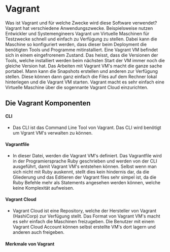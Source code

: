 # Vagrant
Was ist Vagrant und für welche Zwecke wird diese Software verwendet?
Vagrant hat verschiedene Anwendungszwecke. Beispielsweise nutzen Entwickler und Systemengineers Vagrant um Virtuelle Maschinen für Testzwecke schnell und einfach zu Verfügung zu stellen.
Dabei kann die Maschine so konfiguriert werden, dass dieser beim Deployment die benötigten Tools und Programme mitinstalliert.
Eine Vagrant VM befindet sich in einem eingefrorenem Zustand. Das heisst, dass die Versionen der Tools, welche installiert werden beim nächsten Start der VM immer noch die gleiche Version hat.
Das Arbeiten mit Vagrant VM's macht die ganze sache portabel. Mann kann die Snapshots erstellen und anderen zur Verfügung stellen.
Diese können dann ganz einfach die Files auf dem Rechner lokal hinterlegen und die Vagrant VM starten.
Vagrant macht es sehr einfach eine Virtuelle Maschine über die sogennante Vagrant Cloud einzurichten.

## Die Vagrant Komponenten
#### CLI
* Das CLI ist das Command Line Tool von Vagrant. Das CLI wird benötigt um Vgrant VM's verwalten zu können.
#### Vagrantfile
* In dieser Datei, werden die Vagrant VM's definiert. Das Vagrantfile wird in der Programiersprache Ruby geschrieben und werden von der CLI ausgeführt, damit Vagrant VM's entstehen können. Selbst wenn man sich nicht mit Ruby auskennt, stellt dies kein hindernis dar, da die Gliederung und das Editieren der Vagrant files sehr simpel ist, da die Ruby Befehle mehr als Statements angesehen werden können, welche keine Komplexität aufweisen.
#### Vagrant Cloud
* Vagrant Cloud ist eine Repository, welche der Hersteller von Vagrant (HashiCorp) zur Verfügung stellt. Das Format von Vagrant VM's macht es sehr einfach die Maschinen freizugeben. Die Benutzer mit einem Vagrant Cloud Account können selbst erstellte VM's dort lagern und anderen auch freigeben.
#### Merkmale von Vagrant
